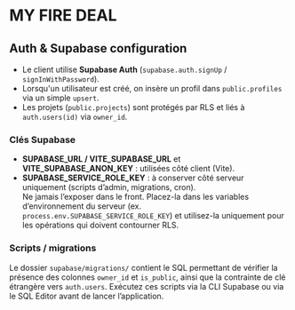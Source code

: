 # MY FIRE DEAL

## Auth & Supabase configuration

- Le client utilise **Supabase Auth** (`supabase.auth.signUp` / `signInWithPassword`).  
- Lorsqu'un utilisateur est créé, on insère un profil dans `public.profiles` via un simple `upsert`.  
- Les projets (`public.projects`) sont protégés par RLS et liés à `auth.users(id)` via `owner_id`.

### Clés Supabase

- **SUPABASE_URL / VITE_SUPABASE_URL** et **VITE_SUPABASE_ANON_KEY** : utilisées côté client (Vite).
- **SUPABASE_SERVICE_ROLE_KEY** : à conserver côté serveur uniquement (scripts d’admin, migrations, cron).  
  Ne jamais l’exposer dans le front. Placez-la dans les variables d’environnement du serveur (ex. `process.env.SUPABASE_SERVICE_ROLE_KEY`) et utilisez-la uniquement pour les opérations qui doivent contourner RLS.

### Scripts / migrations

Le dossier `supabase/migrations/` contient le SQL permettant de vérifier la présence des colonnes `owner_id` et `is_public`, ainsi que la contrainte de clé étrangère vers `auth.users`. Exécutez ces scripts via la CLI Supabase ou via le SQL Editor avant de lancer l’application.
